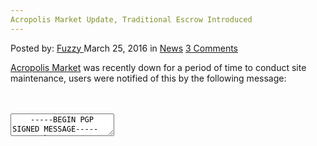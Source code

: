 ```yaml
---
Acropolis Market Update, Traditional Escrow Introduced
---
```

<article class="post-listing post-13570 post type-post status-publish format-standard hentry category-news tag-acropolis tag-escrow tag-introduced tag-market tag-traditional tag-update">
    <div class="post-inner">
        <span>Posted by: <a href="https://www.deepdotweb.com/author/fuzzy/" title="">Fuzzy </a></span>
    <span>March 25, 2016</span>
    <span>in <a href="https://www.deepdotweb.com/category/news/" rel="category tag">News</a></span>
    <span><a href="https://www.deepdotweb.com/2016/03/25/acropolis-market-update-traditional-escrow-introduced/#comments">3 Comments</a></span>
    </p>
    <div class="clear"></div>
    <div class="entry">
    <p><a href="https://www.deepdotweb.com/marketplace-directory/listing/acropolis-market/">Acropolis Market</a> was recently down for a period of time to conduct site maintenance, users were notified of this by the following message:</p>
    <div id="crayon-584285bdd275f467053575" class="crayon-syntax crayon-theme-classic crayon-font-monaco crayon-os-pc print-yes notranslate" data-settings=" minimize scroll-mouseover" style=" margin-top: 12px; margin-bottom: 12px; font-size: 12px !important; line-height: 15px !important;">
    <div class="crayon-toolbar" data-settings=" mouseover overlay hide delay" style="font-size: 12px !important;height: 18px !important; line-height: 18px !important;"><span class="crayon-title"></span>
    <div class="crayon-tools" style="font-size: 12px !important;height: 18px !important; line-height: 18px !important;"><div class="crayon-button crayon-nums-button" title="Toggle Line Numbers"><div class="crayon-button-icon"></div></div><div class="crayon-button crayon-plain-button" title="Toggle Plain Code"><div class="crayon-button-icon"></div></div><div class="crayon-button crayon-wrap-button" title="Toggle Line Wrap"><div class="crayon-button-icon"></div></div><div class="crayon-button crayon-expand-button" title="Expand Code"><div class="crayon-button-icon"></div></div><div class="crayon-button crayon-copy-button" title="Copy"><div class="crayon-button-icon"></div></div><div class="crayon-button crayon-popup-button" title="Open Code In New Window"><div class="crayon-button-icon"></div></div></div></div>
    <div class="crayon-info" style="min-height: 16.8px !important; line-height: 16.8px !important;"></div>
    <div class="crayon-plain-wrap"><textarea wrap="soft" class="crayon-plain print-no" data-settings="dblclick" readonly style="-moz-tab-size:4; -o-tab-size:4; -webkit-tab-size:4; tab-size:4; font-size: 12px !important; line-height: 15px !important;">
    -----BEGIN PGP SIGNED MESSAGE-----
    Hash: SHA512
    
    Acropolis Market staff wish to announce that scheduled down time to conduct site maintenance and upgrading is imminent .
    One of the more important inclusions that you will notice upon our return will be the introduction of a traditional escrow system.
    Approved vendors will  have to ability to fe.
    I am currently compiling a list of approved vendors, if you are a vendor with 20+ feedback and you would like to offer fe please message market Administration with your application for their consideration.
    We have an automated vacation notification system for vendors who do not log in for 48 hours or longer.
    All support messages and inner site communications will now have enforced encryption to further protect our users data.
    These are among many of the new features that we will be including in our upgrade.
    I will be available to answer any questions you may have about these features or any other that you have queries about.
    
    Thank You
    Acropolis market Admin.
    
    -----BEGIN PGP SIGNATURE-----
    
    iQIcBAEBCgAGBQJW8I6+AAoJEJpZUkeXRmCCydsP+gKXsyZUyt2ZY34TMD7iluRG
    qQSDxgODJR4giFNrmZybrHEdl2uMIFvaOO9WuPwAaBPRewDFOn0jHEANkyjeWoSg
    wltwOuVqeEvHJvPdDcopckytn1EUOhYzvW4b68R4RSVvfxC0sbGj66g2r6k+SrbJ
    dlYZDZf25iEQKAJcjc6QiXaegN6e7CtwW2aPG0ER7tIYHQLyhoUhcoQfVGHvn7iJ
    hPuLXDUihynEjoYDMcsPJHaV3lneJQ054ewXpnXLF+CLvyFT6R3osScjICa3v6yO
    a9OwFT+uly/Y0tLjBPfPh2D0kF6C9DK/LFQHkHmELKgH/DRFr9LmCb8AO6b9smaI
    /pmqxF8Nz9jPVoRcf5tIIslOaZa4yVY3JJpHE9P4z+xZwW4jpyHZ58m1U8BV0P6L
    0CiNqPoxmcPfVZKAIDqUDB5OqCDdXB1KazOjdkEWTrTbXXFf96jqhsIq5F9CSeU9
    RClSe4Ai4Ue+wobqe5MyEEFW41a+4GtbTbEHLb8AXv+VX58/UGCR63VCYkc9wvyS
    DQe7jQfBmNK8RxR+OZWc9TapbkR2zqHOu8R/dQK/phpprFCWQJroeEmb1CL+SsvT
    1eRNXh/DrXf3/4tw6MHCe5rBjSGEuQarRaGSADXmPGLQlTgs3SWPSRWdeJCSw2P4
    PI0jvDbg6GzeCZw+EiqD
    =3eSI
    -----END PGP SIGNATURE-----</textarea></div>
    <div class="crayon-main" style="">
    <table class="crayon-table">
    <tr class="crayon-row">
    <td class="crayon-nums " data-settings="show">
    <div class="crayon-nums-content" style="font-size: 12px !important; line-height: 15px !important;"><div class="crayon-num" data-line="crayon-584285bdd275f467053575-1">1</div><div class="crayon-num crayon-striped-num" data-line="crayon-584285bdd275f467053575-2">2</div><div class="crayon-num" data-line="crayon-584285bdd275f467053575-3">3</div><div class="crayon-num crayon-striped-num" data-line="crayon-584285bdd275f467053575-4">4</div><div class="crayon-num" data-line="crayon-584285bdd275f467053575-5">5</div><div class="crayon-num crayon-striped-num" data-line="crayon-584285bdd275f467053575-6">6</div><div class="crayon-num" data-line="crayon-584285bdd275f467053575-7">7</div><div class="crayon-num crayon-striped-num" data-line="crayon-584285bdd275f467053575-8">8</div><div class="crayon-num" data-line="crayon-584285bdd275f467053575-9">9</div><div class="crayon-num crayon-striped-num" data-line="crayon-584285bdd275f467053575-10">10</div><div class="crayon-num" data-line="crayon-584285bdd275f467053575-11">11</div><div class="crayon-num crayon-striped-num" data-line="crayon-584285bdd275f467053575-12">12</div><div class="crayon-num" data-line="crayon-584285bdd275f467053575-13">13</div><div class="crayon-num crayon-striped-num" data-line="crayon-584285bdd275f467053575-14">14</div><div class="crayon-num" data-line="crayon-584285bdd275f467053575-15">15</div><div class="crayon-num crayon-striped-num" data-line="crayon-584285bdd275f467053575-16">16</div><div class="crayon-num" data-line="crayon-584285bdd275f467053575-17">17</div><div class="crayon-num crayon-striped-num" data-line="crayon-584285bdd275f467053575-18">18</div><div class="crayon-num" data-line="crayon-584285bdd275f467053575-19">19</div><div class="crayon-num crayon-striped-num" data-line="crayon-584285bdd275f467053575-20">20</div><div class="crayon-num" data-line="crayon-584285bdd275f467053575-21">21</div><div class="crayon-num crayon-striped-num" data-line="crayon-584285bdd275f467053575-22">22</div><div class="crayon-num" data-line="crayon-584285bdd275f467053575-23">23</div><div class="crayon-num crayon-striped-num" data-line="crayon-584285bdd275f467053575-24">24</div><div class="crayon-num" data-line="crayon-584285bdd275f467053575-25">25</div><div class="crayon-num crayon-striped-num" data-line="crayon-584285bdd275f467053575-26">26</div><div class="crayon-num" data-line="crayon-584285bdd275f467053575-27">27</div><div class="crayon-num crayon-striped-num" data-line="crayon-584285bdd275f467053575-28">28</div><div class="crayon-num" data-line="crayon-584285bdd275f467053575-29">29</div><div class="crayon-num crayon-striped-num" data-line="crayon-584285bdd275f467053575-30">30</div><div class="crayon-num" data-line="crayon-584285bdd275f467053575-31">31</div></div>
    </td>
    <td class="crayon-code"><div class="crayon-pre" style="font-size: 12px !important; line-height: 15px !important; -moz-tab-size:4; -o-tab-size:4; -webkit-tab-size:4; tab-size:4;"><div class="crayon-line" id="crayon-584285bdd275f467053575-1"><span class="crayon-o">--</span><span class="crayon-o">--</span><span class="crayon-o">-</span><span class="crayon-e">BEGIN </span><span class="crayon-e">PGP </span><span class="crayon-t">SIGNED</span><span class="crayon-h"> </span><span class="crayon-v">MESSAGE</span><span class="crayon-o">--</span><span class="crayon-o">--</span><span class="crayon-o">-</span></div><div class="crayon-line crayon-striped-line" id="crayon-584285bdd275f467053575-2"><span class="crayon-v">Hash</span><span class="crayon-o">:</span><span class="crayon-h"> </span><span class="crayon-e">SHA512</span></div><div class="crayon-line" id="crayon-584285bdd275f467053575-3">&nbsp;</div><div class="crayon-line crayon-striped-line" id="crayon-584285bdd275f467053575-4"><span class="crayon-e">Acropolis </span><span class="crayon-e">Market </span><span class="crayon-e">staff </span><span class="crayon-e">wish </span><span class="crayon-st">to</span><span class="crayon-h"> </span><span class="crayon-e">announce </span><span class="crayon-e">that </span><span class="crayon-e">scheduled </span><span class="crayon-e">down </span><span class="crayon-e">time </span><span class="crayon-st">to</span><span class="crayon-h"> </span><span class="crayon-e">conduct </span><span class="crayon-e">site </span><span class="crayon-e">maintenance </span><span class="crayon-st">and</span><span class="crayon-h"> </span><span class="crayon-e">upgrading </span><span class="crayon-st">is</span><span class="crayon-h"> </span><span class="crayon-i">imminent</span><span class="crayon-h"> </span><span class="crayon-sy">.</span></div><div class="crayon-line" id="crayon-584285bdd275f467053575-5"><span class="crayon-e">One </span><span class="crayon-e">of </span><span class="crayon-e">the </span><span class="crayon-e">more </span><span class="crayon-e">important </span><span class="crayon-e">inclusions </span><span class="crayon-e">that </span><span class="crayon-e">you </span><span class="crayon-e">will </span><span class="crayon-e">notice </span><span class="crayon-e">upon </span><span class="crayon-e">our </span><span class="crayon-st">return</span><span class="crayon-h"> </span><span class="crayon-e">will </span><span class="crayon-e">be </span><span class="crayon-e">the </span><span class="crayon-e">introduction </span><span class="crayon-i">of</span><span class="crayon-h"> </span><span class="crayon-i">a</span><span class="crayon-h"> </span><span class="crayon-e">traditional </span><span class="crayon-e">escrow </span><span class="crayon-v">system</span><span class="crayon-sy">.</span></div><div class="crayon-line crayon-striped-line" id="crayon-584285bdd275f467053575-6"><span class="crayon-e">Approved </span><span class="crayon-e">vendors </span><span class="crayon-e">will&nbsp;&nbsp;</span><span class="crayon-e">have </span><span class="crayon-st">to</span><span class="crayon-h"> </span><span class="crayon-e">ability </span><span class="crayon-st">to</span><span class="crayon-h"> </span><span class="crayon-v">fe</span><span class="crayon-sy">.</span></div><div class="crayon-line" id="crayon-584285bdd275f467053575-7"><span class="crayon-i">I</span><span class="crayon-h"> </span><span class="crayon-e">am </span><span class="crayon-e">currently </span><span class="crayon-i">compiling</span><span class="crayon-h"> </span><span class="crayon-i">a</span><span class="crayon-h"> </span><span class="crayon-e">list </span><span class="crayon-e">of </span><span class="crayon-e">approved </span><span class="crayon-v">vendors</span><span class="crayon-sy">,</span><span class="crayon-h"> </span><span class="crayon-st">if</span><span class="crayon-h"> </span><span class="crayon-e">you </span><span class="crayon-i">are</span><span class="crayon-h"> </span><span class="crayon-i">a</span><span class="crayon-h"> </span><span class="crayon-e">vendor </span><span class="crayon-i">with</span><span class="crayon-h"> </span><span class="crayon-cn">20</span><span class="crayon-o">+</span><span class="crayon-h"> </span><span class="crayon-e">feedback </span><span class="crayon-st">and</span><span class="crayon-h"> </span><span class="crayon-e">you </span><span class="crayon-e">would </span><span class="crayon-e">like </span><span class="crayon-st">to</span><span class="crayon-h"> </span><span class="crayon-e">offer </span><span class="crayon-e">fe </span><span class="crayon-e">please </span><span class="crayon-e">message </span><span class="crayon-e">market </span><span class="crayon-e">Administration </span><span class="crayon-e">with </span><span class="crayon-e">your </span><span class="crayon-e">application </span><span class="crayon-st">for</span><span class="crayon-h"> </span><span class="crayon-e">their </span><span class="crayon-v">consideration</span><span class="crayon-sy">.</span></div><div class="crayon-line crayon-striped-line" id="crayon-584285bdd275f467053575-8"><span class="crayon-e">We </span><span class="crayon-e">have </span><span class="crayon-e">an </span><span class="crayon-e">automated </span><span class="crayon-e">vacation </span><span class="crayon-e">notification </span><span class="crayon-e">system </span><span class="crayon-st">for</span><span class="crayon-h"> </span><span class="crayon-e">vendors </span><span class="crayon-e">who </span><span class="crayon-st">do</span><span class="crayon-h"> </span><span class="crayon-st">not</span><span class="crayon-h"> </span><span class="crayon-e">log </span><span class="crayon-st">in</span><span class="crayon-h"> </span><span class="crayon-st">for</span><span class="crayon-h"> </span><span class="crayon-cn">48</span><span class="crayon-h"> </span><span class="crayon-e">hours </span><span class="crayon-st">or</span><span class="crayon-h"> </span><span class="crayon-v">longer</span><span class="crayon-sy">.</span></div><div class="crayon-line" id="crayon-584285bdd275f467053575-9"><span class="crayon-e">All </span><span class="crayon-e">support </span><span class="crayon-e">messages </span><span class="crayon-st">and</span><span class="crayon-h"> </span><span class="crayon-e">inner </span><span class="crayon-e">site </span><span class="crayon-e">communications </span><span class="crayon-e">will </span><span class="crayon-e">now </span><span class="crayon-e">have </span><span class="crayon-e">enforced </span><span class="crayon-e">encryption </span><span class="crayon-st">to</span><span class="crayon-h"> </span><span class="crayon-e">further </span><span class="crayon-e">protect </span><span class="crayon-e">our </span><span class="crayon-e">users </span><span class="crayon-v">data</span><span class="crayon-sy">.</span></div><div class="crayon-line crayon-striped-line" id="crayon-584285bdd275f467053575-10"><span class="crayon-e">These </span><span class="crayon-e">are </span><span class="crayon-e">among </span><span class="crayon-e">many </span><span class="crayon-e">of </span><span class="crayon-e">the </span><span class="crayon-r">new</span><span class="crayon-h"> </span><span class="crayon-e">features </span><span class="crayon-e">that </span><span class="crayon-e">we </span><span class="crayon-e">will </span><span class="crayon-e">be </span><span class="crayon-e">including </span><span class="crayon-st">in</span><span class="crayon-h"> </span><span class="crayon-e">our </span><span class="crayon-v">upgrade</span><span class="crayon-sy">.</span></div><div class="crayon-line" id="crayon-584285bdd275f467053575-11"><span class="crayon-i">I</span><span class="crayon-h"> </span><span class="crayon-e">will </span><span class="crayon-e">be </span><span class="crayon-e">available </span><span class="crayon-st">to</span><span class="crayon-h"> </span><span class="crayon-e">answer </span><span class="crayon-e">any </span><span class="crayon-e">questions </span><span class="crayon-e">you </span><span class="crayon-e">may </span><span class="crayon-e">have </span><span class="crayon-e">about </span><span class="crayon-e">these </span><span class="crayon-e">features </span><span class="crayon-st">or</span><span class="crayon-h"> </span><span class="crayon-e">any </span><span class="crayon-e">other </span><span class="crayon-e">that </span><span class="crayon-e">you </span><span class="crayon-e">have </span><span class="crayon-e">queries </span><span class="crayon-v">about</span><span class="crayon-sy">.</span></div><div class="crayon-line crayon-striped-line" id="crayon-584285bdd275f467053575-12">&nbsp;</div><div class="crayon-line" id="crayon-584285bdd275f467053575-13"><span class="crayon-e">Thank </span><span class="crayon-e">You</span></div><div class="crayon-line crayon-striped-line" id="crayon-584285bdd275f467053575-14"><span class="crayon-e">Acropolis </span><span class="crayon-e">market </span><span class="crayon-v">Admin</span><span class="crayon-sy">.</span></div><div class="crayon-line" id="crayon-584285bdd275f467053575-15">&nbsp;</div><div class="crayon-line crayon-striped-line" id="crayon-584285bdd275f467053575-16"><span class="crayon-o">--</span><span class="crayon-o">--</span><span class="crayon-o">-</span><span class="crayon-e">BEGIN </span><span class="crayon-e">PGP </span><span class="crayon-v">SIGNATURE</span><span class="crayon-o">--</span><span class="crayon-o">--</span><span class="crayon-o">-</span></div><div class="crayon-line" id="crayon-584285bdd275f467053575-17">&nbsp;</div><div class="crayon-line crayon-striped-line" id="crayon-584285bdd275f467053575-18"><span class="crayon-v">iQIcBAEBCgAGBQJW8I6</span><span class="crayon-o">+</span><span class="crayon-v">AAoJEJpZUkeXRmCCydsP</span><span class="crayon-o">+</span><span class="crayon-e">gKXsyZUyt2ZY34TMD7iluRG</span></div><div class="crayon-line" id="crayon-584285bdd275f467053575-19"><span class="crayon-e">qQSDxgODJR4giFNrmZybrHEdl2uMIFvaOO9WuPwAaBPRewDFOn0jHEANkyjeWoSg</span></div><div class="crayon-line crayon-striped-line" id="crayon-584285bdd275f467053575-20"><span class="crayon-v">wltwOuVqeEvHJvPdDcopckytn1EUOhYzvW4b68R4RSVvfxC0sbGj66g2r6k</span><span class="crayon-o">+</span><span class="crayon-e">SrbJ</span></div><div class="crayon-line" id="crayon-584285bdd275f467053575-21"><span class="crayon-e">dlYZDZf25iEQKAJcjc6QiXaegN6e7CtwW2aPG0ER7tIYHQLyhoUhcoQfVGHvn7iJ</span></div><div class="crayon-line crayon-striped-line" id="crayon-584285bdd275f467053575-22"><span class="crayon-v">hPuLXDUihynEjoYDMcsPJHaV3lneJQ054ewXpnXLF</span><span class="crayon-o">+</span><span class="crayon-e">CLvyFT6R3osScjICa3v6yO</span></div><div class="crayon-line" id="crayon-584285bdd275f467053575-23"><span class="crayon-v">a9OwFT</span><span class="crayon-o">+</span><span class="crayon-v">uly</span><span class="crayon-o">/</span><span class="crayon-v">Y0tLjBPfPh2D0kF6C9DK</span><span class="crayon-o">/</span><span class="crayon-v">LFQHkHmELKgH</span><span class="crayon-o">/</span><span class="crayon-v">DRFr9LmCb8AO6b9smaI</span></div><div class="crayon-line crayon-striped-line" id="crayon-584285bdd275f467053575-24"><span class="crayon-o">/</span><span class="crayon-v">pmqxF8Nz9jPVoRcf5tIIslOaZa4yVY3JJpHE9P4z</span><span class="crayon-o">+</span><span class="crayon-i">xZwW4jpyHZ58m1U8BV0P6L</span></div><div class="crayon-line" id="crayon-584285bdd275f467053575-25"><span class="crayon-cn">0CiNqPoxmcPfVZKAIDqUDB5OqCDdXB1KazOjdkEWTrTbXXFf96jqhsIq5F9CSeU9</span></div><div class="crayon-line crayon-striped-line" id="crayon-584285bdd275f467053575-26"><span class="crayon-v">RClSe4Ai4Ue</span><span class="crayon-o">+</span><span class="crayon-v">wobqe5MyEEFW41a</span><span class="crayon-o">+</span><span class="crayon-cn">4GtbTbEHLb8AXv</span><span class="crayon-o">+</span><span class="crayon-v">VX58</span><span class="crayon-o">/</span><span class="crayon-e">UGCR63VCYkc9wvyS</span></div><div class="crayon-line" id="crayon-584285bdd275f467053575-27"><span class="crayon-v">DQe7jQfBmNK8RxR</span><span class="crayon-o">+</span><span class="crayon-v">OZWc9TapbkR2zqHOu8R</span><span class="crayon-o">/</span><span class="crayon-v">dQK</span><span class="crayon-o">/</span><span class="crayon-v">phpprFCWQJroeEmb1CL</span><span class="crayon-o">+</span><span class="crayon-i">SsvT</span></div><div class="crayon-line crayon-striped-line" id="crayon-584285bdd275f467053575-28"><span class="crayon-cn">1eRNXh</span><span class="crayon-o">/</span><span class="crayon-v">DrXf3</span><span class="crayon-o">/</span><span class="crayon-cn">4tw6MHCe5rBjSGEuQarRaGSADXmPGLQlTgs3SWPSRWdeJCSw2P4</span></div><div class="crayon-line" id="crayon-584285bdd275f467053575-29"><span class="crayon-v">PI0jvDbg6GzeCZw</span><span class="crayon-o">+</span><span class="crayon-v">EiqD</span></div><div class="crayon-line crayon-striped-line" id="crayon-584285bdd275f467053575-30"><span class="crayon-o">=</span><span class="crayon-cn">3eSI</span></div><div class="crayon-line" id="crayon-584285bdd275f467053575-31"><span class="crayon-o">--</span><span class="crayon-o">--</span><span class="crayon-o">-</span><span class="crayon-st">END</span><span class="crayon-h"> </span><span class="crayon-e">PGP </span><span class="crayon-v">SIGNATURE</span><span class="crayon-o">--</span><span class="crayon-o">--</span><span class="crayon-o">-</span></div></div></td>
    </tr>
    </table>
    </div>
    </div>
    
    <p>
    It soon came back up and the Acropolis Market administration left users a message notifying them of the changes made.</p>
    <div id="crayon-584285bdd2776573083702" class="crayon-syntax crayon-theme-classic crayon-font-monaco crayon-os-pc print-yes notranslate" data-settings=" minimize scroll-mouseover" style=" margin-top: 12px; margin-bottom: 12px; font-size: 12px !important; line-height: 15px !important;">
    <div class="crayon-toolbar" data-settings=" mouseover overlay hide delay" style="font-size: 12px !important;height: 18px !important; line-height: 18px !important;"><span class="crayon-title"></span>
    <div class="crayon-tools" style="font-size: 12px !important;height: 18px !important; line-height: 18px !important;"><div class="crayon-button crayon-nums-button" title="Toggle Line Numbers"><div class="crayon-button-icon"></div></div><div class="crayon-button crayon-plain-button" title="Toggle Plain Code"><div class="crayon-button-icon"></div></div><div class="crayon-button crayon-wrap-button" title="Toggle Line Wrap"><div class="crayon-button-icon"></div></div><div class="crayon-button crayon-expand-button" title="Expand Code"><div class="crayon-button-icon"></div></div><div class="crayon-button crayon-copy-button" title="Copy"><div class="crayon-button-icon"></div></div><div class="crayon-button crayon-popup-button" title="Open Code In New Window"><div class="crayon-button-icon"></div></div></div></div>
    <div class="crayon-info" style="min-height: 16.8px !important; line-height: 16.8px !important;"></div>
    <div class="crayon-plain-wrap"><textarea wrap="soft" class="crayon-plain print-no" data-settings="dblclick" readonly style="-moz-tab-size:4; -o-tab-size:4; -webkit-tab-size:4; tab-size:4; font-size: 12px !important; line-height: 15px !important;">
    -----BEGIN PGP SIGNED MESSAGE-----
    Hash: SHA512
    
    Greetings Everyone!
    
    Acropolis Market has just been updated and has introduced a traditional escrow system. The site has had a tune up and is now more streamline than previous. The escrow system was built for the convenience of our users. however we would like to emphasize that we support the multi-sig escrow over traditional escrow and for this reason we will be charging a premium fee for it's use, currently set @ 2% higher than multi-sig.
    Vendors!
    We have implemented vacation mode for vendors who are inactive for 48 hours or longer.
    You must manually disable this from your profile if you have been away for more than 48 hours. As well as manually enable it when the need arises.
    Please apply to administration for authority to ask for Fe which may be available to all listings. Unauthorized Fe's will not be tolerated.
    -----BEGIN PGP SIGNATURE-----
    
    iQIcBAEBCgAGBQJW8dbQAAoJEJpZUkeXRmCCdaAP/0cOQ1ws+suIU7OurRKSvEwi
    uD2vvjytQcD57sWQG+BRrzDHwepbIUVS4LYpZbeDlYPGRTJJJvlV2QUxUb4du4IN
    nxayaZDm/6SqfeeWOYqqkXG2IgJ5fJWf128HrtLkZiL9tlmuNcRFl3BPTuiR6zvG
    RK3sr7CtCEUrTIsW8O1fj8BF0JAhE8GxN4Aa6PTCOJQqArxCEpI4W0n+/JfjdM9b
    NgT1ZgAj3YrE3N2vc8hwIyEwFO1/+SrELKISg2VhjUeUybJBNqIVBg4GwsA1FhAW
    QfN7QtIXI9oRuPRJkoczVnG33IRv+ulUzSta8SmpH3kyayfMXw07QnGWIJu9nLts
    EihvakBHTt4sTWlSdiic6NMmUjjbbXxn1j5Saw11YcwvTd9/OleflP5fkJj/74aH
    VOK/JE99hRc/LKuT8EMNLILCM/2J/ftBgOa5xAToQpkTu28M/HqtPUXvS3ng6oaq
    XgBD2o85hiKt3trIGgr3tuOCiRKByUx66wz1l9djvsKRT4PV3XTJWDO9pyMLQXJ3
    /AIbkirJyWUzDd/JBfKsp7PJLty0YWRH9lWKsLXl/7ZzYG39MtzjlVP4cVtKK4Vq
    l2dMCypJSWHDg0UfFaHoBTqfQkdAr1qG2lQDCzwV5VDdxwloMAwgpYgRfxfSUY32
    RNdiqO3fUzOmZRHpVoTe
    =ES+3
    -----END PGP SIGNATURE-----</textarea></div>
    <div class="crayon-main" style="">
    <table class="crayon-table">
    <tr class="crayon-row">
    <td class="crayon-nums " data-settings="show">
    <div class="crayon-nums-content" style="font-size: 12px !important; line-height: 15px !important;"><div class="crayon-num" data-line="crayon-584285bdd2776573083702-1">1</div><div class="crayon-num crayon-striped-num" data-line="crayon-584285bdd2776573083702-2">2</div><div class="crayon-num" data-line="crayon-584285bdd2776573083702-3">3</div><div class="crayon-num crayon-striped-num" data-line="crayon-584285bdd2776573083702-4">4</div><div class="crayon-num" data-line="crayon-584285bdd2776573083702-5">5</div><div class="crayon-num crayon-striped-num" data-line="crayon-584285bdd2776573083702-6">6</div><div class="crayon-num" data-line="crayon-584285bdd2776573083702-7">7</div><div class="crayon-num crayon-striped-num" data-line="crayon-584285bdd2776573083702-8">8</div><div class="crayon-num" data-line="crayon-584285bdd2776573083702-9">9</div><div class="crayon-num crayon-striped-num" data-line="crayon-584285bdd2776573083702-10">10</div><div class="crayon-num" data-line="crayon-584285bdd2776573083702-11">11</div><div class="crayon-num crayon-striped-num" data-line="crayon-584285bdd2776573083702-12">12</div><div class="crayon-num" data-line="crayon-584285bdd2776573083702-13">13</div><div class="crayon-num crayon-striped-num" data-line="crayon-584285bdd2776573083702-14">14</div><div class="crayon-num" data-line="crayon-584285bdd2776573083702-15">15</div><div class="crayon-num crayon-striped-num" data-line="crayon-584285bdd2776573083702-16">16</div><div class="crayon-num" data-line="crayon-584285bdd2776573083702-17">17</div><div class="crayon-num crayon-striped-num" data-line="crayon-584285bdd2776573083702-18">18</div><div class="crayon-num" data-line="crayon-584285bdd2776573083702-19">19</div><div class="crayon-num crayon-striped-num" data-line="crayon-584285bdd2776573083702-20">20</div><div class="crayon-num" data-line="crayon-584285bdd2776573083702-21">21</div><div class="crayon-num crayon-striped-num" data-line="crayon-584285bdd2776573083702-22">22</div><div class="crayon-num" data-line="crayon-584285bdd2776573083702-23">23</div><div class="crayon-num crayon-striped-num" data-line="crayon-584285bdd2776573083702-24">24</div><div class="crayon-num" data-line="crayon-584285bdd2776573083702-25">25</div><div class="crayon-num crayon-striped-num" data-line="crayon-584285bdd2776573083702-26">26</div></div>
    </td>
    <td class="crayon-code"><div class="crayon-pre" style="font-size: 12px !important; line-height: 15px !important; -moz-tab-size:4; -o-tab-size:4; -webkit-tab-size:4; tab-size:4;"><div class="crayon-line" id="crayon-584285bdd2776573083702-1"><span class="crayon-o">--</span><span class="crayon-o">--</span><span class="crayon-o">-</span><span class="crayon-e">BEGIN </span><span class="crayon-e">PGP </span><span class="crayon-t">SIGNED</span><span class="crayon-h"> </span><span class="crayon-v">MESSAGE</span><span class="crayon-o">--</span><span class="crayon-o">--</span><span class="crayon-o">-</span></div><div class="crayon-line crayon-striped-line" id="crayon-584285bdd2776573083702-2"><span class="crayon-v">Hash</span><span class="crayon-o">:</span><span class="crayon-h"> </span><span class="crayon-e">SHA512</span></div><div class="crayon-line" id="crayon-584285bdd2776573083702-3">&nbsp;</div><div class="crayon-line crayon-striped-line" id="crayon-584285bdd2776573083702-4"><span class="crayon-e">Greetings </span><span class="crayon-v">Everyone</span><span class="crayon-o">!</span></div><div class="crayon-line" id="crayon-584285bdd2776573083702-5">&nbsp;</div><div class="crayon-line crayon-striped-line" id="crayon-584285bdd2776573083702-6"><span class="crayon-e">Acropolis </span><span class="crayon-e">Market </span><span class="crayon-e">has </span><span class="crayon-e">just </span><span class="crayon-e">been </span><span class="crayon-e">updated </span><span class="crayon-st">and</span><span class="crayon-h"> </span><span class="crayon-e">has </span><span class="crayon-i">introduced</span><span class="crayon-h"> </span><span class="crayon-i">a</span><span class="crayon-h"> </span><span class="crayon-e">traditional </span><span class="crayon-e">escrow </span><span class="crayon-v">system</span><span class="crayon-sy">.</span><span class="crayon-h"> </span><span class="crayon-e">The </span><span class="crayon-e">site </span><span class="crayon-e">has </span><span class="crayon-i">had</span><span class="crayon-h"> </span><span class="crayon-i">a</span><span class="crayon-h"> </span><span class="crayon-e">tune </span><span class="crayon-e">up </span><span class="crayon-st">and</span><span class="crayon-h"> </span><span class="crayon-st">is</span><span class="crayon-h"> </span><span class="crayon-e">now </span><span class="crayon-e">more </span><span class="crayon-e">streamline </span><span class="crayon-e">than </span><span class="crayon-v">previous</span><span class="crayon-sy">.</span><span class="crayon-h"> </span><span class="crayon-e">The </span><span class="crayon-e">escrow </span><span class="crayon-e">system </span><span class="crayon-e">was </span><span class="crayon-e">built </span><span class="crayon-st">for</span><span class="crayon-h"> </span><span class="crayon-e">the </span><span class="crayon-e">convenience </span><span class="crayon-e">of </span><span class="crayon-e">our </span><span class="crayon-v">users</span><span class="crayon-sy">.</span><span class="crayon-h"> </span><span class="crayon-e">however </span><span class="crayon-e">we </span><span class="crayon-e">would </span><span class="crayon-e">like </span><span class="crayon-st">to</span><span class="crayon-h"> </span><span class="crayon-e">emphasize </span><span class="crayon-e">that </span><span class="crayon-e">we </span><span class="crayon-e">support </span><span class="crayon-e">the </span><span class="crayon-v">multi</span><span class="crayon-o">-</span><span class="crayon-e">sig </span><span class="crayon-e">escrow </span><span class="crayon-e">over </span><span class="crayon-e">traditional </span><span class="crayon-e">escrow </span><span class="crayon-st">and</span><span class="crayon-h"> </span><span class="crayon-st">for</span><span class="crayon-h"> </span><span class="crayon-r">this</span><span class="crayon-h"> </span><span class="crayon-e">reason </span><span class="crayon-e">we </span><span class="crayon-e">will </span><span class="crayon-e">be </span><span class="crayon-i">charging</span><span class="crayon-h"> </span><span class="crayon-i">a</span><span class="crayon-h"> </span><span class="crayon-e">premium </span><span class="crayon-e">fee </span><span class="crayon-st">for</span><span class="crayon-h"> </span><span class="crayon-i">it</span><span class="crayon-s">'s use, currently set @ 2% higher than multi-sig.</span></div><div class="crayon-line" id="crayon-584285bdd2776573083702-7"><span class="crayon-s">Vendors!</span></div><div class="crayon-line crayon-striped-line" id="crayon-584285bdd2776573083702-8"><span class="crayon-s">We have implemented vacation mode for vendors who are inactive for 48 hours or longer.</span></div><div class="crayon-line" id="crayon-584285bdd2776573083702-9"><span class="crayon-s">You must manually disable this from your profile if you have been away for more than 48 hours. As well as manually enable it when the need arises.</span></div><div class="crayon-line crayon-striped-line" id="crayon-584285bdd2776573083702-10"><span class="crayon-s">Please apply to administration for authority to ask for Fe which may be available to all listings. Unauthorized Fe'</span><span class="crayon-i">s</span><span class="crayon-h"> </span><span class="crayon-e">will </span><span class="crayon-st">not</span><span class="crayon-h"> </span><span class="crayon-e">be </span><span class="crayon-v">tolerated</span><span class="crayon-sy">.</span></div><div class="crayon-line" id="crayon-584285bdd2776573083702-11"><span class="crayon-o">--</span><span class="crayon-o">--</span><span class="crayon-o">-</span><span class="crayon-e">BEGIN </span><span class="crayon-e">PGP </span><span class="crayon-v">SIGNATURE</span><span class="crayon-o">--</span><span class="crayon-o">--</span><span class="crayon-o">-</span></div><div class="crayon-line crayon-striped-line" id="crayon-584285bdd2776573083702-12">&nbsp;</div><div class="crayon-line" id="crayon-584285bdd2776573083702-13"><span class="crayon-v">iQIcBAEBCgAGBQJW8dbQAAoJEJpZUkeXRmCCdaAP</span><span class="crayon-o">/</span><span class="crayon-cn">0cOQ1ws</span><span class="crayon-o">+</span><span class="crayon-e">suIU7OurRKSvEwi</span></div><div class="crayon-line crayon-striped-line" id="crayon-584285bdd2776573083702-14"><span class="crayon-v">uD2vvjytQcD57sWQG</span><span class="crayon-o">+</span><span class="crayon-e">BRrzDHwepbIUVS4LYpZbeDlYPGRTJJJvlV2QUxUb4du4IN</span></div><div class="crayon-line" id="crayon-584285bdd2776573083702-15"><span class="crayon-v">nxayaZDm</span><span class="crayon-o">/</span><span class="crayon-cn">6SqfeeWOYqqkXG2IgJ5fJWf128HrtLkZiL9tlmuNcRFl3BPTuiR6zvG</span></div><div class="crayon-line crayon-striped-line" id="crayon-584285bdd2776573083702-16"><span class="crayon-v">RK3sr7CtCEUrTIsW8O1fj8BF0JAhE8GxN4Aa6PTCOJQqArxCEpI4W0n</span><span class="crayon-o">+</span><span class="crayon-o">/</span><span class="crayon-e">JfjdM9b</span></div><div class="crayon-line" id="crayon-584285bdd2776573083702-17"><span class="crayon-v">NgT1ZgAj3YrE3N2vc8hwIyEwFO1</span><span class="crayon-o">/</span><span class="crayon-o">+</span><span class="crayon-e">SrELKISg2VhjUeUybJBNqIVBg4GwsA1FhAW</span></div><div class="crayon-line crayon-striped-line" id="crayon-584285bdd2776573083702-18"><span class="crayon-v">QfN7QtIXI9oRuPRJkoczVnG33IRv</span><span class="crayon-o">+</span><span class="crayon-e">ulUzSta8SmpH3kyayfMXw07QnGWIJu9nLts</span></div><div class="crayon-line" id="crayon-584285bdd2776573083702-19"><span class="crayon-v">EihvakBHTt4sTWlSdiic6NMmUjjbbXxn1j5Saw11YcwvTd9</span><span class="crayon-o">/</span><span class="crayon-v">OleflP5fkJj</span><span class="crayon-o">/</span><span class="crayon-cn">74aH</span></div><div class="crayon-line crayon-striped-line" id="crayon-584285bdd2776573083702-20"><span class="crayon-v">VOK</span><span class="crayon-o">/</span><span class="crayon-v">JE99hRc</span><span class="crayon-o">/</span><span class="crayon-v">LKuT8EMNLILCM</span><span class="crayon-o">/</span><span class="crayon-cn">2J</span><span class="crayon-o">/</span><span class="crayon-v">ftBgOa5xAToQpkTu28M</span><span class="crayon-o">/</span><span class="crayon-e">HqtPUXvS3ng6oaq</span></div><div class="crayon-line" id="crayon-584285bdd2776573083702-21"><span class="crayon-v">XgBD2o85hiKt3trIGgr3tuOCiRKByUx66wz1l9djvsKRT4PV3XTJWDO9pyMLQXJ3</span></div><div class="crayon-line crayon-striped-line" id="crayon-584285bdd2776573083702-22"><span class="crayon-o">/</span><span class="crayon-v">AIbkirJyWUzDd</span><span class="crayon-o">/</span><span class="crayon-v">JBfKsp7PJLty0YWRH9lWKsLXl</span><span class="crayon-o">/</span><span class="crayon-cn">7ZzYG39MtzjlVP4cVtKK4Vq</span></div><div class="crayon-line" id="crayon-584285bdd2776573083702-23"><span class="crayon-e">l2dMCypJSWHDg0UfFaHoBTqfQkdAr1qG2lQDCzwV5VDdxwloMAwgpYgRfxfSUY32</span></div><div class="crayon-line crayon-striped-line" id="crayon-584285bdd2776573083702-24"><span class="crayon-v">RNdiqO3fUzOmZRHpVoTe</span></div><div class="crayon-line" id="crayon-584285bdd2776573083702-25"><span class="crayon-o">=</span><span class="crayon-v">ES</span><span class="crayon-o">+</span><span class="crayon-cn">3</span></div><div class="crayon-line crayon-striped-line" id="crayon-584285bdd2776573083702-26"><span class="crayon-o">--</span><span class="crayon-o">--</span><span class="crayon-o">-</span><span class="crayon-st">END</span><span class="crayon-h"> </span><span class="crayon-e">PGP </span><span class="crayon-v">SIGNATURE</span><span class="crayon-o">--</span><span class="crayon-o">--</span><span class="crayon-o">-</span></div></div></td>
    </tr>
    </table>
    </div>
    </div>
    
    <p>
    The approved vendors list that the Acropolis Market administration references can be found below:</p>
    <div id="crayon-584285bdd277f906248391" class="crayon-syntax crayon-theme-classic crayon-font-monaco crayon-os-pc print-yes notranslate" data-settings=" minimize scroll-mouseover" style=" margin-top: 12px; margin-bottom: 12px; font-size: 12px !important; line-height: 15px !important;">
    <div class="crayon-toolbar" data-settings=" mouseover overlay hide delay" style="font-size: 12px !important;height: 18px !important; line-height: 18px !important;"><span class="crayon-title"></span>
    <div class="crayon-tools" style="font-size: 12px !important;height: 18px !important; line-height: 18px !important;"><div class="crayon-button crayon-nums-button" title="Toggle Line Numbers"><div class="crayon-button-icon"></div></div><div class="crayon-button crayon-plain-button" title="Toggle Plain Code"><div class="crayon-button-icon"></div></div><div class="crayon-button crayon-wrap-button" title="Toggle Line Wrap"><div class="crayon-button-icon"></div></div><div class="crayon-button crayon-expand-button" title="Expand Code"><div class="crayon-button-icon"></div></div><div class="crayon-button crayon-copy-button" title="Copy"><div class="crayon-button-icon"></div></div><div class="crayon-button crayon-popup-button" title="Open Code In New Window"><div class="crayon-button-icon"></div></div></div></div>
    <div class="crayon-info" style="min-height: 16.8px !important; line-height: 16.8px !important;"></div>
    <div class="crayon-plain-wrap"><textarea wrap="soft" class="crayon-plain print-no" data-settings="dblclick" readonly style="-moz-tab-size:4; -o-tab-size:4; -webkit-tab-size:4; tab-size:4; font-size: 12px !important; line-height: 15px !important;">
    -----BEGIN PGP SIGNED MESSAGE-----
    Hash: SHA512
    
    Vendors included on this list have the markets approval to ask for Fe. If you are on this list but FE approval function has not yet been activated please contact site administration.
    There are many vendors not included on this list, the main reason for this is no grams profile. If you are not on this list but believe that you should be able to offer Fe, please message site administration.
    
    
    TheSalton
    CannaMeds
    youngfamily
    XTC-Love
    whiteyford
    Venom/Venom_Drugs
    UKNextDay
    ThreeKings
    TheVault
    theanchor
    sky88
    sildenafil
    Shroomson
    shonajaan
    shades_on
    SeedofChaos
    safelygraze
    sacdirtycrew
    purpled
    ProveNW
    ProfessorDark
    Port-Royal
    OxyMonster
    OnePiece
    Omnix
    Noumena
    mydeals
    MrMaserati
    mrholland
    MonkeyMeds
    subs4days
    MissMolly
    mikehamer
    MexxymanME
    Meatball
    Matron
    magic-garden
    love2xlr8
    LandedGypsie
    Lasantamuerte
    l33ter
    KwalityGear
    Korova
    klosterbier
    Kingscan
    jetsetlife
    Houba
    HighQuality
    hcb965
    HappyEyes
    HangAbout
    GrandMasterFlux
    GoPills
    goombashop
    GoingPostal
    GiantGrill
    GermanOpioids
    George-Bush
    FliP
    emeraldgemini
    ElHerbolario
    EastCoastHippie
    DutchDeal
    DrugsFromGermany
    DrPlatypus
    DrBlackHat
    doctorH
    dmvnationsupply
    Discover
    DeepMeds
    deconnect
    daydreamer808
    CONvenience
    color
    chroncentrates
    christiania
    chosek
    aeirla
    alisdrugstore
    AgentMia
    b6v7ee
    BANK
    BaronJOY
    chosek
    cerberus
    cashtrade
    -----BEGIN PGP SIGNATURE-----
    
    iQIcBAEBCgAGBQJW8djAAAoJEJpZUkeXRmCC61gP/1NWFLcV5Nk1pBvQalhIjBfO
    RT8DUiy0Y1YGUzGvx88Y8yn+4IYaIzn1KxyNUioN0W9F9nYFf4DglKmNlewlW8Uv
    YNm5XFx7wrEncUHScnF3X3+o/oownVkgut9HXiFxXxnam4bty2MHMD1yU/jCVtaU
    WtjqSc2tYcNQRO9i1sVhIiKgu5jV9XCQKz2zAUQKXQ3hqvkruq2TbQR0+KvXHWEL
    OaqrxXuK3AdWrUYje/s9uDUbLQ8hEvEQe1fc82aZrgWJjIOF4mLB5dabzTooZ4zw
    0xzZLLXgO1KslCjXRKUci4THj7ZU8DL5mcmypYA9m7gHo4uox1CDmSGRNbBz4lWI
    p1p33rjhg7Uf87P/7Ne6BjKRJs35Dy6LgnWK4SMhsCYNQj4yRSpiCEat9xjMHXwH
    VsmRCWjKMvWX6o83zYDoECwCnd9sa/7bPz917aDCfYzlF7hj5PmXvD+h0eIntK8a
    pCyAcwXfw68hT1tFIYIihRZk0Y073U3F9o2sb5LRqXmOxZF80eci1aD5yDvMqaSl
    arfETaDG+ku62Q1J12bLCQ+HgbjaH1RGW1X/MtkhWrLOlAp5gygVO+sozVCCrvp4
    rjta8ieqWN2v1Mhm0F+h1Q8JeeUCQNpgiXPuvAcAUWtlHfX5uq7QpVd1W6asda59
    21a9/IIMF0wr+9WDhDjp
    =IIeP
    -----END PGP SIGNATURE-----</textarea></div>
    <div class="crayon-main" style="">
    <table class="crayon-table">
    <tr class="crayon-row">
    <td class="crayon-nums " data-settings="show">
    <div class="crayon-nums-content" style="font-size: 12px !important; line-height: 15px !important;"><div class="crayon-num" data-line="crayon-584285bdd277f906248391-1">1</div><div class="crayon-num crayon-striped-num" data-line="crayon-584285bdd277f906248391-2">2</div><div class="crayon-num" data-line="crayon-584285bdd277f906248391-3">3</div><div class="crayon-num crayon-striped-num" data-line="crayon-584285bdd277f906248391-4">4</div><div class="crayon-num" data-line="crayon-584285bdd277f906248391-5">5</div><div class="crayon-num crayon-striped-num" data-line="crayon-584285bdd277f906248391-6">6</div><div class="crayon-num" data-line="crayon-584285bdd277f906248391-7">7</div><div class="crayon-num crayon-striped-num" data-line="crayon-584285bdd277f906248391-8">8</div><div class="crayon-num" data-line="crayon-584285bdd277f906248391-9">9</div><div class="crayon-num crayon-striped-num" data-line="crayon-584285bdd277f906248391-10">10</div><div class="crayon-num" data-line="crayon-584285bdd277f906248391-11">11</div><div class="crayon-num crayon-striped-num" data-line="crayon-584285bdd277f906248391-12">12</div><div class="crayon-num" data-line="crayon-584285bdd277f906248391-13">13</div><div class="crayon-num crayon-striped-num" data-line="crayon-584285bdd277f906248391-14">14</div><div class="crayon-num" data-line="crayon-584285bdd277f906248391-15">15</div><div class="crayon-num crayon-striped-num" data-line="crayon-584285bdd277f906248391-16">16</div><div class="crayon-num" data-line="crayon-584285bdd277f906248391-17">17</div><div class="crayon-num crayon-striped-num" data-line="crayon-584285bdd277f906248391-18">18</div><div class="crayon-num" data-line="crayon-584285bdd277f906248391-19">19</div><div class="crayon-num crayon-striped-num" data-line="crayon-584285bdd277f906248391-20">20</div><div class="crayon-num" data-line="crayon-584285bdd277f906248391-21">21</div><div class="crayon-num crayon-striped-num" data-line="crayon-584285bdd277f906248391-22">22</div><div class="crayon-num" data-line="crayon-584285bdd277f906248391-23">23</div><div class="crayon-num crayon-striped-num" data-line="crayon-584285bdd277f906248391-24">24</div><div class="crayon-num" data-line="crayon-584285bdd277f906248391-25">25</div><div class="crayon-num crayon-striped-num" data-line="crayon-584285bdd277f906248391-26">26</div><div class="crayon-num" data-line="crayon-584285bdd277f906248391-27">27</div><div class="crayon-num crayon-striped-num" data-line="crayon-584285bdd277f906248391-28">28</div><div class="crayon-num" data-line="crayon-584285bdd277f906248391-29">29</div><div class="crayon-num crayon-striped-num" data-line="crayon-584285bdd277f906248391-30">30</div><div class="crayon-num" data-line="crayon-584285bdd277f906248391-31">31</div><div class="crayon-num crayon-striped-num" data-line="crayon-584285bdd277f906248391-32">32</div><div class="crayon-num" data-line="crayon-584285bdd277f906248391-33">33</div><div class="crayon-num crayon-striped-num" data-line="crayon-584285bdd277f906248391-34">34</div><div class="crayon-num" data-line="crayon-584285bdd277f906248391-35">35</div><div class="crayon-num crayon-striped-num" data-line="crayon-584285bdd277f906248391-36">36</div><div class="crayon-num" data-line="crayon-584285bdd277f906248391-37">37</div><div class="crayon-num crayon-striped-num" data-line="crayon-584285bdd277f906248391-38">38</div><div class="crayon-num" data-line="crayon-584285bdd277f906248391-39">39</div><div class="crayon-num crayon-striped-num" data-line="crayon-584285bdd277f906248391-40">40</div><div class="crayon-num" data-line="crayon-584285bdd277f906248391-41">41</div><div class="crayon-num crayon-striped-num" data-line="crayon-584285bdd277f906248391-42">42</div><div class="crayon-num" data-line="crayon-584285bdd277f906248391-43">43</div><div class="crayon-num crayon-striped-num" data-line="crayon-584285bdd277f906248391-44">44</div><div class="crayon-num" data-line="crayon-584285bdd277f906248391-45">45</div><div class="crayon-num crayon-striped-num" data-line="crayon-584285bdd277f906248391-46">46</div><div class="crayon-num" data-line="crayon-584285bdd277f906248391-47">47</div><div class="crayon-num crayon-striped-num" data-line="crayon-584285bdd277f906248391-48">48</div><div class="crayon-num" data-line="crayon-584285bdd277f906248391-49">49</div><div class="crayon-num crayon-striped-num" data-line="crayon-584285bdd277f906248391-50">50</div><div class="crayon-num" data-line="crayon-584285bdd277f906248391-51">51</div><div class="crayon-num crayon-striped-num" data-line="crayon-584285bdd277f906248391-52">52</div><div class="crayon-num" data-line="crayon-584285bdd277f906248391-53">53</div><div class="crayon-num crayon-striped-num" data-line="crayon-584285bdd277f906248391-54">54</div><div class="crayon-num" data-line="crayon-584285bdd277f906248391-55">55</div><div class="crayon-num crayon-striped-num" data-line="crayon-584285bdd277f906248391-56">56</div><div class="crayon-num" data-line="crayon-584285bdd277f906248391-57">57</div><div class="crayon-num crayon-striped-num" data-line="crayon-584285bdd277f906248391-58">58</div><div class="crayon-num" data-line="crayon-584285bdd277f906248391-59">59</div><div class="crayon-num crayon-striped-num" data-line="crayon-584285bdd277f906248391-60">60</div><div class="crayon-num" data-line="crayon-584285bdd277f906248391-61">61</div><div class="crayon-num crayon-striped-num" data-line="crayon-584285bdd277f906248391-62">62</div><div class="crayon-num" data-line="crayon-584285bdd277f906248391-63">63</div><div class="crayon-num crayon-striped-num" data-line="crayon-584285bdd277f906248391-64">64</div><div class="crayon-num" data-line="crayon-584285bdd277f906248391-65">65</div><div class="crayon-num crayon-striped-num" data-line="crayon-584285bdd277f906248391-66">66</div><div class="crayon-num" data-line="crayon-584285bdd277f906248391-67">67</div><div class="crayon-num crayon-striped-num" data-line="crayon-584285bdd277f906248391-68">68</div><div class="crayon-num" data-line="crayon-584285bdd277f906248391-69">69</div><div class="crayon-num crayon-striped-num" data-line="crayon-584285bdd277f906248391-70">70</div><div class="crayon-num" data-line="crayon-584285bdd277f906248391-71">71</div><div class="crayon-num crayon-striped-num" data-line="crayon-584285bdd277f906248391-72">72</div><div class="crayon-num" data-line="crayon-584285bdd277f906248391-73">73</div><div class="crayon-num crayon-striped-num" data-line="crayon-584285bdd277f906248391-74">74</div><div class="crayon-num" data-line="crayon-584285bdd277f906248391-75">75</div><div class="crayon-num crayon-striped-num" data-line="crayon-584285bdd277f906248391-76">76</div><div class="crayon-num" data-line="crayon-584285bdd277f906248391-77">77</div><div class="crayon-num crayon-striped-num" data-line="crayon-584285bdd277f906248391-78">78</div><div class="crayon-num" data-line="crayon-584285bdd277f906248391-79">79</div><div class="crayon-num crayon-striped-num" data-line="crayon-584285bdd277f906248391-80">80</div><div class="crayon-num" data-line="crayon-584285bdd277f906248391-81">81</div><div class="crayon-num crayon-striped-num" data-line="crayon-584285bdd277f906248391-82">82</div><div class="crayon-num" data-line="crayon-584285bdd277f906248391-83">83</div><div class="crayon-num crayon-striped-num" data-line="crayon-584285bdd277f906248391-84">84</div><div class="crayon-num" data-line="crayon-584285bdd277f906248391-85">85</div><div class="crayon-num crayon-striped-num" data-line="crayon-584285bdd277f906248391-86">86</div><div class="crayon-num" data-line="crayon-584285bdd277f906248391-87">87</div><div class="crayon-num crayon-striped-num" data-line="crayon-584285bdd277f906248391-88">88</div><div class="crayon-num" data-line="crayon-584285bdd277f906248391-89">89</div><div class="crayon-num crayon-striped-num" data-line="crayon-584285bdd277f906248391-90">90</div><div class="crayon-num" data-line="crayon-584285bdd277f906248391-91">91</div><div class="crayon-num crayon-striped-num" data-line="crayon-584285bdd277f906248391-92">92</div><div class="crayon-num" data-line="crayon-584285bdd277f906248391-93">93</div><div class="crayon-num crayon-striped-num" data-line="crayon-584285bdd277f906248391-94">94</div><div class="crayon-num" data-line="crayon-584285bdd277f906248391-95">95</div><div class="crayon-num crayon-striped-num" data-line="crayon-584285bdd277f906248391-96">96</div><div class="crayon-num" data-line="crayon-584285bdd277f906248391-97">97</div><div class="crayon-num crayon-striped-num" data-line="crayon-584285bdd277f906248391-98">98</div><div class="crayon-num" data-line="crayon-584285bdd277f906248391-99">99</div><div class="crayon-num crayon-striped-num" data-line="crayon-584285bdd277f906248391-100">100</div><div class="crayon-num" data-line="crayon-584285bdd277f906248391-101">101</div><div class="crayon-num crayon-striped-num" data-line="crayon-584285bdd277f906248391-102">102</div><div class="crayon-num" data-line="crayon-584285bdd277f906248391-103">103</div><div class="crayon-num crayon-striped-num" data-line="crayon-584285bdd277f906248391-104">104</div><div class="crayon-num" data-line="crayon-584285bdd277f906248391-105">105</div><div class="crayon-num crayon-striped-num" data-line="crayon-584285bdd277f906248391-106">106</div><div class="crayon-num" data-line="crayon-584285bdd277f906248391-107">107</div><div class="crayon-num crayon-striped-num" data-line="crayon-584285bdd277f906248391-108">108</div><div class="crayon-num" data-line="crayon-584285bdd277f906248391-109">109</div></div>
    </td>
    <td class="crayon-code"><div class="crayon-pre" style="font-size: 12px !important; line-height: 15px !important; -moz-tab-size:4; -o-tab-size:4; -webkit-tab-size:4; tab-size:4;"><div class="crayon-line" id="crayon-584285bdd277f906248391-1"><span class="crayon-o">--</span><span class="crayon-o">--</span><span class="crayon-o">-</span><span class="crayon-e">BEGIN </span><span class="crayon-e">PGP </span><span class="crayon-t">SIGNED</span><span class="crayon-h"> </span><span class="crayon-v">MESSAGE</span><span class="crayon-o">--</span><span class="crayon-o">--</span><span class="crayon-o">-</span></div><div class="crayon-line crayon-striped-line" id="crayon-584285bdd277f906248391-2"><span class="crayon-v">Hash</span><span class="crayon-o">:</span><span class="crayon-h"> </span><span class="crayon-e">SHA512</span></div><div class="crayon-line" id="crayon-584285bdd277f906248391-3">&nbsp;</div><div class="crayon-line crayon-striped-line" id="crayon-584285bdd277f906248391-4"><span class="crayon-e">Vendors </span><span class="crayon-e">included </span><span class="crayon-e">on </span><span class="crayon-r">this</span><span class="crayon-h"> </span><span class="crayon-e">list </span><span class="crayon-e">have </span><span class="crayon-e">the </span><span class="crayon-e">markets </span><span class="crayon-e">approval </span><span class="crayon-st">to</span><span class="crayon-h"> </span><span class="crayon-e">ask </span><span class="crayon-st">for</span><span class="crayon-h"> </span><span class="crayon-v">Fe</span><span class="crayon-sy">.</span><span class="crayon-h"> </span><span class="crayon-st">If</span><span class="crayon-h"> </span><span class="crayon-e">you </span><span class="crayon-e">are </span><span class="crayon-e">on </span><span class="crayon-r">this</span><span class="crayon-h"> </span><span class="crayon-e">list </span><span class="crayon-e">but </span><span class="crayon-e">FE </span><span class="crayon-e">approval </span><span class="crayon-t">function</span><span class="crayon-h"> </span><span class="crayon-e">has </span><span class="crayon-st">not</span><span class="crayon-h"> </span><span class="crayon-e">yet </span><span class="crayon-e">been </span><span class="crayon-e">activated </span><span class="crayon-e">please </span><span class="crayon-e">contact </span><span class="crayon-e">site </span><span class="crayon-v">administration</span><span class="crayon-sy">.</span></div><div class="crayon-line" id="crayon-584285bdd277f906248391-5"><span class="crayon-e">There </span><span class="crayon-e">are </span><span class="crayon-e">many </span><span class="crayon-e">vendors </span><span class="crayon-st">not</span><span class="crayon-h"> </span><span class="crayon-e">included </span><span class="crayon-e">on </span><span class="crayon-r">this</span><span class="crayon-h"> </span><span class="crayon-v">list</span><span class="crayon-sy">,</span><span class="crayon-h"> </span><span class="crayon-e">the </span><span class="crayon-e">main </span><span class="crayon-e">reason </span><span class="crayon-st">for</span><span class="crayon-h"> </span><span class="crayon-r">this</span><span class="crayon-h"> </span><span class="crayon-st">is</span><span class="crayon-h"> </span><span class="crayon-e">no </span><span class="crayon-e">grams </span><span class="crayon-v">profile</span><span class="crayon-sy">.</span><span class="crayon-h"> </span><span class="crayon-st">If</span><span class="crayon-h"> </span><span class="crayon-e">you </span><span class="crayon-e">are </span><span class="crayon-st">not</span><span class="crayon-h"> </span><span class="crayon-e">on </span><span class="crayon-r">this</span><span class="crayon-h"> </span><span class="crayon-e">list </span><span class="crayon-e">but </span><span class="crayon-e">believe </span><span class="crayon-e">that </span><span class="crayon-e">you </span><span class="crayon-e">should </span><span class="crayon-e">be </span><span class="crayon-e">able </span><span class="crayon-st">to</span><span class="crayon-h"> </span><span class="crayon-e">offer </span><span class="crayon-v">Fe</span><span class="crayon-sy">,</span><span class="crayon-h"> </span><span class="crayon-e">please </span><span class="crayon-e">message </span><span class="crayon-e">site </span><span class="crayon-v">administration</span><span class="crayon-sy">.</span></div><div class="crayon-line crayon-striped-line" id="crayon-584285bdd277f906248391-6">&nbsp;</div><div class="crayon-line" id="crayon-584285bdd277f906248391-7">&nbsp;</div><div class="crayon-line crayon-striped-line" id="crayon-584285bdd277f906248391-8"><span class="crayon-e">TheSalton</span></div><div class="crayon-line" id="crayon-584285bdd277f906248391-9"><span class="crayon-e">CannaMeds</span></div><div class="crayon-line crayon-striped-line" id="crayon-584285bdd277f906248391-10"><span class="crayon-e">youngfamily</span></div><div class="crayon-line" id="crayon-584285bdd277f906248391-11"><span class="crayon-v">XTC</span><span class="crayon-o">-</span><span class="crayon-e">Love</span></div><div class="crayon-line crayon-striped-line" id="crayon-584285bdd277f906248391-12"><span class="crayon-e">whiteyford</span></div><div class="crayon-line" id="crayon-584285bdd277f906248391-13"><span class="crayon-v">Venom</span><span class="crayon-o">/</span><span class="crayon-e">Venom_Drugs</span></div><div class="crayon-line crayon-striped-line" id="crayon-584285bdd277f906248391-14"><span class="crayon-e">UKNextDay</span></div><div class="crayon-line" id="crayon-584285bdd277f906248391-15"><span class="crayon-e">ThreeKings</span></div><div class="crayon-line crayon-striped-line" id="crayon-584285bdd277f906248391-16"><span class="crayon-e">TheVault</span></div><div class="crayon-line" id="crayon-584285bdd277f906248391-17"><span class="crayon-e">theanchor</span></div><div class="crayon-line crayon-striped-line" id="crayon-584285bdd277f906248391-18"><span class="crayon-e">sky88</span></div><div class="crayon-line" id="crayon-584285bdd277f906248391-19"><span class="crayon-e">sildenafil</span></div><div class="crayon-line crayon-striped-line" id="crayon-584285bdd277f906248391-20"><span class="crayon-e">Shroomson</span></div><div class="crayon-line" id="crayon-584285bdd277f906248391-21"><span class="crayon-e">shonajaan</span></div><div class="crayon-line crayon-striped-line" id="crayon-584285bdd277f906248391-22"><span class="crayon-e">shades_on</span></div><div class="crayon-line" id="crayon-584285bdd277f906248391-23"><span class="crayon-e">SeedofChaos</span></div><div class="crayon-line crayon-striped-line" id="crayon-584285bdd277f906248391-24"><span class="crayon-e">safelygraze</span></div><div class="crayon-line" id="crayon-584285bdd277f906248391-25"><span class="crayon-e">sacdirtycrew</span></div><div class="crayon-line crayon-striped-line" id="crayon-584285bdd277f906248391-26"><span class="crayon-e">purpled</span></div><div class="crayon-line" id="crayon-584285bdd277f906248391-27"><span class="crayon-e">ProveNW</span></div><div class="crayon-line crayon-striped-line" id="crayon-584285bdd277f906248391-28"><span class="crayon-e">ProfessorDark</span></div><div class="crayon-line" id="crayon-584285bdd277f906248391-29"><span class="crayon-v">Port</span><span class="crayon-o">-</span><span class="crayon-e">Royal</span></div><div class="crayon-line crayon-striped-line" id="crayon-584285bdd277f906248391-30"><span class="crayon-e">OxyMonster</span></div><div class="crayon-line" id="crayon-584285bdd277f906248391-31"><span class="crayon-e">OnePiece</span></div><div class="crayon-line crayon-striped-line" id="crayon-584285bdd277f906248391-32"><span class="crayon-e">Omnix</span></div><div class="crayon-line" id="crayon-584285bdd277f906248391-33"><span class="crayon-e">Noumena</span></div><div class="crayon-line crayon-striped-line" id="crayon-584285bdd277f906248391-34"><span class="crayon-e">mydeals</span></div><div class="crayon-line" id="crayon-584285bdd277f906248391-35"><span class="crayon-e">MrMaserati</span></div><div class="crayon-line crayon-striped-line" id="crayon-584285bdd277f906248391-36"><span class="crayon-e">mrholland</span></div><div class="crayon-line" id="crayon-584285bdd277f906248391-37"><span class="crayon-e">MonkeyMeds</span></div><div class="crayon-line crayon-striped-line" id="crayon-584285bdd277f906248391-38"><span class="crayon-e">subs4days</span></div><div class="crayon-line" id="crayon-584285bdd277f906248391-39"><span class="crayon-e">MissMolly</span></div><div class="crayon-line crayon-striped-line" id="crayon-584285bdd277f906248391-40"><span class="crayon-e">mikehamer</span></div><div class="crayon-line" id="crayon-584285bdd277f906248391-41"><span class="crayon-e">MexxymanME</span></div><div class="crayon-line crayon-striped-line" id="crayon-584285bdd277f906248391-42"><span class="crayon-e">Meatball</span></div><div class="crayon-line" id="crayon-584285bdd277f906248391-43"><span class="crayon-e">Matron</span></div><div class="crayon-line crayon-striped-line" id="crayon-584285bdd277f906248391-44"><span class="crayon-v">magic</span><span class="crayon-o">-</span><span class="crayon-e">garden</span></div><div class="crayon-line" id="crayon-584285bdd277f906248391-45"><span class="crayon-e">love2xlr8</span></div><div class="crayon-line crayon-striped-line" id="crayon-584285bdd277f906248391-46"><span class="crayon-e">LandedGypsie</span></div><div class="crayon-line" id="crayon-584285bdd277f906248391-47"><span class="crayon-e">Lasantamuerte</span></div><div class="crayon-line crayon-striped-line" id="crayon-584285bdd277f906248391-48"><span class="crayon-e">l33ter</span></div><div class="crayon-line" id="crayon-584285bdd277f906248391-49"><span class="crayon-e">KwalityGear</span></div><div class="crayon-line crayon-striped-line" id="crayon-584285bdd277f906248391-50"><span class="crayon-e">Korova</span></div><div class="crayon-line" id="crayon-584285bdd277f906248391-51"><span class="crayon-e">klosterbier</span></div><div class="crayon-line crayon-striped-line" id="crayon-584285bdd277f906248391-52"><span class="crayon-e">Kingscan</span></div><div class="crayon-line" id="crayon-584285bdd277f906248391-53"><span class="crayon-e">jetsetlife</span></div><div class="crayon-line crayon-striped-line" id="crayon-584285bdd277f906248391-54"><span class="crayon-e">Houba</span></div><div class="crayon-line" id="crayon-584285bdd277f906248391-55"><span class="crayon-e">HighQuality</span></div><div class="crayon-line crayon-striped-line" id="crayon-584285bdd277f906248391-56"><span class="crayon-e">hcb965</span></div><div class="crayon-line" id="crayon-584285bdd277f906248391-57"><span class="crayon-e">HappyEyes</span></div><div class="crayon-line crayon-striped-line" id="crayon-584285bdd277f906248391-58"><span class="crayon-e">HangAbout</span></div><div class="crayon-line" id="crayon-584285bdd277f906248391-59"><span class="crayon-e">GrandMasterFlux</span></div><div class="crayon-line crayon-striped-line" id="crayon-584285bdd277f906248391-60"><span class="crayon-e">GoPills</span></div><div class="crayon-line" id="crayon-584285bdd277f906248391-61"><span class="crayon-e">goombashop</span></div><div class="crayon-line crayon-striped-line" id="crayon-584285bdd277f906248391-62"><span class="crayon-e">GoingPostal</span></div><div class="crayon-line" id="crayon-584285bdd277f906248391-63"><span class="crayon-e">GiantGrill</span></div><div class="crayon-line crayon-striped-line" id="crayon-584285bdd277f906248391-64"><span class="crayon-e">GermanOpioids</span></div><div class="crayon-line" id="crayon-584285bdd277f906248391-65"><span class="crayon-v">George</span><span class="crayon-o">-</span><span class="crayon-e">Bush</span></div><div class="crayon-line crayon-striped-line" id="crayon-584285bdd277f906248391-66"><span class="crayon-e">FliP</span></div><div class="crayon-line" id="crayon-584285bdd277f906248391-67"><span class="crayon-e">emeraldgemini</span></div><div class="crayon-line crayon-striped-line" id="crayon-584285bdd277f906248391-68"><span class="crayon-e">ElHerbolario</span></div><div class="crayon-line" id="crayon-584285bdd277f906248391-69"><span class="crayon-e">EastCoastHippie</span></div><div class="crayon-line crayon-striped-line" id="crayon-584285bdd277f906248391-70"><span class="crayon-e">DutchDeal</span></div><div class="crayon-line" id="crayon-584285bdd277f906248391-71"><span class="crayon-e">DrugsFromGermany</span></div><div class="crayon-line crayon-striped-line" id="crayon-584285bdd277f906248391-72"><span class="crayon-e">DrPlatypus</span></div><div class="crayon-line" id="crayon-584285bdd277f906248391-73"><span class="crayon-e">DrBlackHat</span></div><div class="crayon-line crayon-striped-line" id="crayon-584285bdd277f906248391-74"><span class="crayon-e">doctorH</span></div><div class="crayon-line" id="crayon-584285bdd277f906248391-75"><span class="crayon-e">dmvnationsupply</span></div><div class="crayon-line crayon-striped-line" id="crayon-584285bdd277f906248391-76"><span class="crayon-e">Discover</span></div><div class="crayon-line" id="crayon-584285bdd277f906248391-77"><span class="crayon-e">DeepMeds</span></div><div class="crayon-line crayon-striped-line" id="crayon-584285bdd277f906248391-78"><span class="crayon-e">deconnect</span></div><div class="crayon-line" id="crayon-584285bdd277f906248391-79"><span class="crayon-e">daydreamer808</span></div><div class="crayon-line crayon-striped-line" id="crayon-584285bdd277f906248391-80"><span class="crayon-e">CONvenience</span></div><div class="crayon-line" id="crayon-584285bdd277f906248391-81"><span class="crayon-e">color</span></div><div class="crayon-line crayon-striped-line" id="crayon-584285bdd277f906248391-82"><span class="crayon-e">chroncentrates</span></div><div class="crayon-line" id="crayon-584285bdd277f906248391-83"><span class="crayon-e">christiania</span></div><div class="crayon-line crayon-striped-line" id="crayon-584285bdd277f906248391-84"><span class="crayon-e">chosek</span></div><div class="crayon-line" id="crayon-584285bdd277f906248391-85"><span class="crayon-e">aeirla</span></div><div class="crayon-line crayon-striped-line" id="crayon-584285bdd277f906248391-86"><span class="crayon-e">alisdrugstore</span></div><div class="crayon-line" id="crayon-584285bdd277f906248391-87"><span class="crayon-e">AgentMia</span></div><div class="crayon-line crayon-striped-line" id="crayon-584285bdd277f906248391-88"><span class="crayon-e">b6v7ee</span></div><div class="crayon-line" id="crayon-584285bdd277f906248391-89"><span class="crayon-e">BANK</span></div><div class="crayon-line crayon-striped-line" id="crayon-584285bdd277f906248391-90"><span class="crayon-e">BaronJOY</span></div><div class="crayon-line" id="crayon-584285bdd277f906248391-91"><span class="crayon-e">chosek</span></div><div class="crayon-line crayon-striped-line" id="crayon-584285bdd277f906248391-92"><span class="crayon-e">cerberus</span></div><div class="crayon-line" id="crayon-584285bdd277f906248391-93"><span class="crayon-v">cashtrade</span></div><div class="crayon-line crayon-striped-line" id="crayon-584285bdd277f906248391-94"><span class="crayon-o">--</span><span class="crayon-o">--</span><span class="crayon-o">-</span><span class="crayon-e">BEGIN </span><span class="crayon-e">PGP </span><span class="crayon-v">SIGNATURE</span><span class="crayon-o">--</span><span class="crayon-o">--</span><span class="crayon-o">-</span></div><div class="crayon-line" id="crayon-584285bdd277f906248391-95">&nbsp;</div><div class="crayon-line crayon-striped-line" id="crayon-584285bdd277f906248391-96"><span class="crayon-v">iQIcBAEBCgAGBQJW8djAAAoJEJpZUkeXRmCC61gP</span><span class="crayon-o">/</span><span class="crayon-cn">1NWFLcV5Nk1pBvQalhIjBfO</span></div><div class="crayon-line" id="crayon-584285bdd277f906248391-97"><span class="crayon-v">RT8DUiy0Y1YGUzGvx88Y8yn</span><span class="crayon-o">+</span><span class="crayon-cn">4IYaIzn1KxyNUioN0W9F9nYFf4DglKmNlewlW8Uv</span></div><div class="crayon-line crayon-striped-line" id="crayon-584285bdd277f906248391-98"><span class="crayon-v">YNm5XFx7wrEncUHScnF3X3</span><span class="crayon-o">+</span><span class="crayon-v">o</span><span class="crayon-o">/</span><span class="crayon-v">oownVkgut9HXiFxXxnam4bty2MHMD1yU</span><span class="crayon-o">/</span><span class="crayon-e">jCVtaU</span></div><div class="crayon-line" id="crayon-584285bdd277f906248391-99"><span class="crayon-v">WtjqSc2tYcNQRO9i1sVhIiKgu5jV9XCQKz2zAUQKXQ3hqvkruq2TbQR0</span><span class="crayon-o">+</span><span class="crayon-e">KvXHWEL</span></div><div class="crayon-line crayon-striped-line" id="crayon-584285bdd277f906248391-100"><span class="crayon-v">OaqrxXuK3AdWrUYje</span><span class="crayon-o">/</span><span class="crayon-i">s9uDUbLQ8hEvEQe1fc82aZrgWJjIOF4mLB5dabzTooZ4zw</span></div><div class="crayon-line" id="crayon-584285bdd277f906248391-101"><span class="crayon-cn">0xzZLLXgO1KslCjXRKUci4THj7ZU8DL5mcmypYA9m7gHo4uox1CDmSGRNbBz4lWI</span></div><div class="crayon-line crayon-striped-line" id="crayon-584285bdd277f906248391-102"><span class="crayon-v">p1p33rjhg7Uf87P</span><span class="crayon-o">/</span><span class="crayon-cn">7Ne6BjKRJs35Dy6LgnWK4SMhsCYNQj4yRSpiCEat9xjMHXwH</span></div><div class="crayon-line" id="crayon-584285bdd277f906248391-103"><span class="crayon-v">VsmRCWjKMvWX6o83zYDoECwCnd9sa</span><span class="crayon-o">/</span><span class="crayon-cn">7bPz917aDCfYzlF7hj5PmXvD</span><span class="crayon-o">+</span><span class="crayon-e">h0eIntK8a</span></div><div class="crayon-line crayon-striped-line" id="crayon-584285bdd277f906248391-104"><span class="crayon-e">pCyAcwXfw68hT1tFIYIihRZk0Y073U3F9o2sb5LRqXmOxZF80eci1aD5yDvMqaSl</span></div><div class="crayon-line" id="crayon-584285bdd277f906248391-105"><span class="crayon-v">arfETaDG</span><span class="crayon-o">+</span><span class="crayon-v">ku62Q1J12bLCQ</span><span class="crayon-o">+</span><span class="crayon-v">HgbjaH1RGW1X</span><span class="crayon-o">/</span><span class="crayon-v">MtkhWrLOlAp5gygVO</span><span class="crayon-o">+</span><span class="crayon-e">sozVCCrvp4</span></div><div class="crayon-line crayon-striped-line" id="crayon-584285bdd277f906248391-106"><span class="crayon-v">rjta8ieqWN2v1Mhm0F</span><span class="crayon-o">+</span><span class="crayon-i">h1Q8JeeUCQNpgiXPuvAcAUWtlHfX5uq7QpVd1W6asda59</span></div><div class="crayon-line" id="crayon-584285bdd277f906248391-107"><span class="crayon-cn">21a9</span><span class="crayon-o">/</span><span class="crayon-v">IIMF0wr</span><span class="crayon-o">+</span><span class="crayon-cn">9WDhDjp</span></div><div class="crayon-line crayon-striped-line" id="crayon-584285bdd277f906248391-108"><span class="crayon-o">=</span><span class="crayon-v">IIeP</span></div><div class="crayon-line" id="crayon-584285bdd277f906248391-109"><span class="crayon-o">--</span><span class="crayon-o">--</span><span class="crayon-o">-</span><span class="crayon-st">END</span><span class="crayon-h"> </span><span class="crayon-e">PGP </span><span class="crayon-v">SIGNATURE</span><span class="crayon-o">--</span><span class="crayon-o">--</span><span class="crayon-o">-</span></div></div></td>
    </tr>
    </table>
    </div>
    </div>
    
    <p>
    Please remember to use market links obtained from <a href="https://www.deepdotweb.com/2013/10/28/updated-llist-of-hidden-marketplaces-tor-i2p/">trusted</a> <a href="http://www.deepdotweb.com/dark-net-market-comparison-chart/">sources</a>. It is also recommended and encouraged that you make use of <a href="https://www.deepdotweb.com/2015/11/12/reminder-reduce-exit-scams-by-supporting-multisig-markets/">multisig transactions</a>.</p>
    <p>&nbsp;</p>
    </div>
    <span style="display:none"><a href="https://www.deepdotweb.com/tag/acropolis/" rel="tag">acropolis</a> <a href="https://www.deepdotweb.com/tag/escrow/" rel="tag">escrow</a> <a href="https://www.deepdotweb.com/tag/introduced/" rel="tag">introduced</a> <a href="https://www.deepdotweb.com/tag/market/" rel="tag">market</a> <a href="https://www.deepdotweb.com/tag/traditional/" rel="tag">traditional</a> <a href="https://www.deepdotweb.com/tag/update/" rel="tag">update</a></span> <span style="display:none" class="updated">2016-03-25</span>
    <div style="display:none" class="vcard author" itemprop="author" itemscope itemtype="http://schema.org/Person"><strong class="fn" itemprop="name"><a href="https://www.deepdotweb.com/author/fuzzy/" title="Posts by Fuzzy" rel="author">Fuzzy</a></strong></div>
    </div>
</article>

